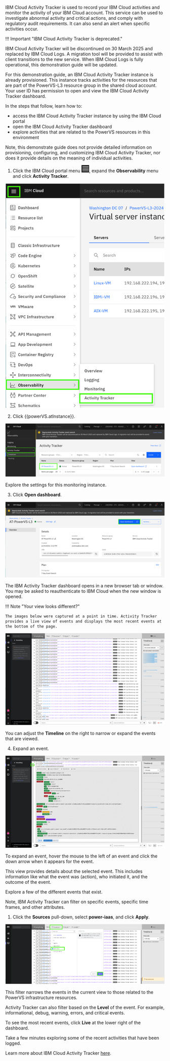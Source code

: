 IBM Cloud Activity Tracker is used to record your IBM Cloud activities and monitor the activity of your IBM Cloud account. This service can be used to investigate abnormal activity and critical actions, and comply with regulatory audit requirements. It can also send an alert when specific activities occur.

!!! Important "IBM Cloud Activity Tracker is deprecated."

   IBM Cloud Activity Tracker will be discontinued on 30 March 2025 and replaced by IBM Cloud Logs. A migration tool will be provided to assist with client transitions to the new service. When IBM Cloud Logs is fully operational, this demonstration guide will be updated.

For this demonstration guide, an IBM Cloud Activity Tracker instance is already provisioned. This instance tracks activities for the resources that are part of the PowerVS-L3 resource group in the shared cloud account. Your user ID has permission to open and view the IBM Cloud Activity Tracker dashboard. 

In the steps that follow, learn how to:

- access the IBM Cloud Activity Tracker instance by using the IBM Cloud portal
- open the IBM Cloud Activity Tracker dashboard
- explore activities that are related to the PowerVS resources in this environment

Note, this demonstrate guide does not provide detailed information on provisioning, configuring, and customizing IBM Cloud Activity Tracker, nor does it provide details on the meaning of individual activities.

1. Click the IBM Cloud portal menu ![](_attachments/hamburgerIcon.png), expand the **Observability** menu and click **Activity Tracker**.

![](_attachments/ActivityTrackerMenu.png)

2. Click {{powerVS.atInstance}}.

![](_attachments/ATInstances.png)

Explore the settings for this monitoring instance.

3. Click **Open dashboard**.

![](_attachments/ATOpenDashboard.png)

The IBM Activity Tracker dashboard opens in a new browser tab or window. You may be asked to reauthenticate to IBM Cloud when the new window is opened.

!!! Note "Your view looks different?"

    The images below were captured at a point in time. Activity Tracker provides a live view of events and displays the most recent events at the bottom of the page.

![](_attachments/ATDashboard-1.png)

You can adjust the **Timeline** on the right to narrow or expand the events that are viewed.

4. Expand an event.

![](_attachments/ATDashboard-2.png)

To expand an event, hover the mouse to the left of an event and click the down arrow when it appears for the event. 

This view provides details about the selected event. This includes information like what the event was (action), who initiated it, and the outcome of the event.

Explore a few of the different events that exist.

Note, IBM Activity Tracker can filter on specific events, specific time frames, and other attributes.

1. Click the **Sources** pull-down, select **power-iaas**, and click **Apply**.

![](_attachments/AT-ApplyFilter.png)

This filter narrows the events in the current view to those related to the PowerVS infrastructure resources.

Activity Tracker can also filter based on the **Level** of the event. For example, informational, debug, warning, errors, and critical events. 

To see the most recent events, click **Live** at the lower right of the dashboard.

Take a few minutes exploring some of the recent activities that have been logged.

Learn more about IBM Cloud Activity Tracker <a href="https://cloud.ibm.com/docs/activity-tracker?topic=activity-tracker-about" target="_blank">here</a>.